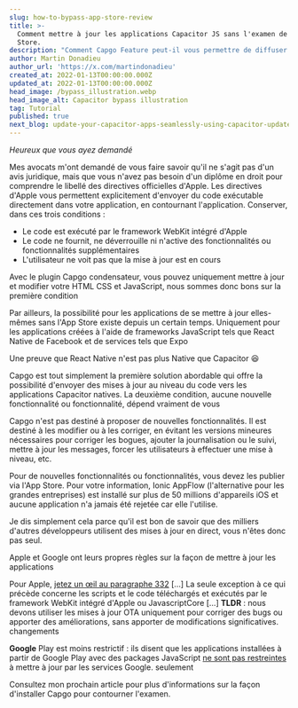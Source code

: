 ```yaml
---
slug: how-to-bypass-app-store-review
title: >-
  Comment mettre à jour les applications Capacitor JS sans l'examen de l'App
  Store.
description: "Comment Capgo Feature peut-il vous permettre de diffuser des mises à jour de code vers des applications iOS Ionic en direct et d'être entièrement conforme aux directives d'Apple\_?"
author: Martin Donadieu
author_url: 'https://x.com/martindonadieu'
created_at: 2022-01-13T00:00:00.000Z
updated_at: 2022-01-13T00:00:00.000Z
head_image: /bypass_illustration.webp
head_image_alt: Capacitor bypass illustration
tag: Tutorial
published: true
next_blog: update-your-capacitor-apps-seamlessly-using-capacitor-updater
---
```


_Heureux que vous ayez demandé_

Mes avocats m'ont demandé de vous faire savoir qu'il ne s'agit pas d'un avis juridique, mais que vous n'avez pas besoin d'un diplôme en droit pour comprendre le libellé des directives officielles d'Apple. Les directives d'Apple vous permettent explicitement d'envoyer du code exécutable directement dans votre application, en contournant l'application. Conserver, dans ces trois conditions :

* Le code est exécuté par le framework WebKit intégré d'Apple
* Le code ne fournit, ne déverrouille ni n'active des fonctionnalités ou fonctionnalités supplémentaires
* L'utilisateur ne voit pas que la mise à jour est en cours

Avec le plugin Capgo condensateur, vous pouvez uniquement mettre à jour et modifier votre HTML CSS et JavaScript, nous sommes donc bons sur la première condition

Par ailleurs, la possibilité pour les applications de se mettre à jour elles-mêmes sans l'App Store existe depuis un certain temps.
Uniquement pour les applications créées à l'aide de frameworks JavaScript tels que React Native de Facebook et de services tels que Expo

Une preuve que React Native n'est pas plus Native que Capacitor 😆

Capgo est tout simplement la première solution abordable qui offre la possibilité d'envoyer des mises à jour au niveau du code vers les applications Capacitor natives.
La deuxième condition, aucune nouvelle fonctionnalité ou fonctionnalité, dépend vraiment de vous

Capgo n'est pas destiné à proposer de nouvelles fonctionnalités. Il est destiné à les modifier ou à les corriger, en évitant les versions mineures nécessaires pour corriger les bogues, ajouter la journalisation ou le suivi, mettre à jour les messages, forcer les utilisateurs à effectuer une mise à niveau, etc.

Pour de nouvelles fonctionnalités ou fonctionnalités, vous devez les publier via l'App Store. Pour votre information, Ionic AppFlow (l'alternative pour les grandes entreprises) est installé sur plus de 50 millions d'appareils iOS et aucune application n'a jamais été rejetée car elle l'utilise.

Je dis simplement cela parce qu'il est bon de savoir que des milliers d'autres développeurs utilisent des mises à jour en direct, vous n'êtes donc pas seul.

Apple et Google ont leurs propres règles sur la façon de mettre à jour les applications

Pour Apple, [jetez un œil au paragraphe 332](https://developerapplecom/programs/information/Apple_Developer_Program_Information_8_12_15pdf/)
\[…\] La seule exception à ce qui précède concerne les scripts et le code téléchargés et exécutés par le framework WebKit intégré d'Apple ou JavascriptCore \[…\] __TLDR__ : nous devons utiliser les mises à jour OTA uniquement pour corriger des bugs ou apporter des améliorations, sans apporter de modifications significatives. changements

__Google__ Play est moins restrictif : ils disent que les applications installées à partir de Google Play avec des packages JavaScript [ne sont pas restreintes](https://supportgooglecom/googleplay/android-developer/answer/9888379/?hl=en) à mettre à jour par les services Google. seulement


Consultez mon prochain article pour plus d'informations sur la façon d'installer Capgo pour contourner l'examen.